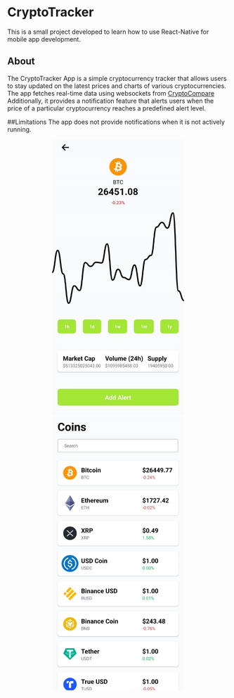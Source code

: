 # CryptoTracker
This is a small project developed to learn how to use React-Native for mobile app development.

## About
The CryptoTracker App is a simple cryptocurrency tracker that allows users to stay updated on the latest prices and charts of various cryptocurrencies. The app fetches real-time data using websockets from  [CryptoCompare](https://www.cryptocompare.com/) Additionally, it provides a notification feature that alerts users when the price of a particular cryptocurrency reaches a predefined alert level.

##Limitations
The app does not provide notifications when it is not actively running.

<p align="center">
  <img src="detail.jpg" alt="Preview 1" width="300" />
  <img src="list.jpg" alt="Preview 2" width="300" />
</p>